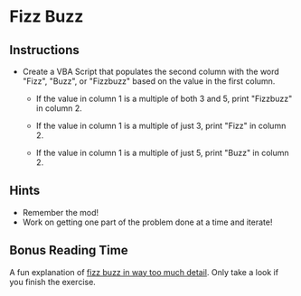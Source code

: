 # Fizz Buzz

## Instructions

* Create a VBA Script that populates the second column with the word "Fizz", "Buzz", or "Fizzbuzz" based on the value in the first column.

  * If the value in column 1 is a multiple of both 3 and 5, print "Fizzbuzz" in column 2.

  * If the value in column 1 is a multiple of just 3, print "Fizz" in column 2.

  * If the value in column 1 is a multiple of just 5, print "Buzz" in column 2.

## Hints

* Remember the mod!
* Work on getting one part of the problem done at a time and iterate!

## Bonus Reading Time

A fun explanation of [fizz buzz in way too much detail](https://www.tomdalling.com/blog/software-design/fizzbuzz-in-too-much-detail/). 
Only take a look if you finish the exercise.
